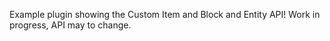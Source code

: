 Example plugin showing the Custom Item and Block and Entity API!
Work in progress, API may to change.
